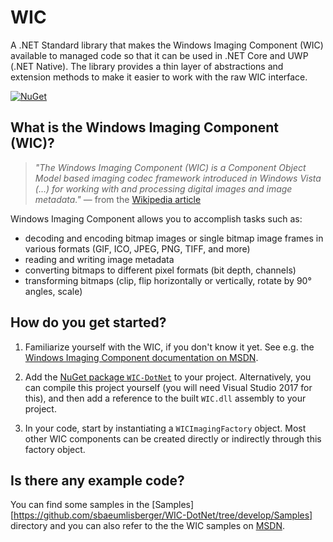# WIC

A .NET Standard library that makes the Windows Imaging Component (WIC) available to managed code so that it can be used in .NET Core and UWP (.NET Native). The library provides a thin layer of abstractions and extension methods to make it easier to work with the raw WIC interface.

[![NuGet](https://img.shields.io/nuget/v/stakx.WIC.svg?style=flat-square)](https://www.nuget.org/packages/WIC.DotNet/)

## What is the Windows Imaging Component (WIC)?

> _"The Windows Imaging Component (WIC) is a Component Object Model based imaging codec framework
> introduced in Windows Vista (…) for working with and processing digital images and image metadata."_
> &mdash; from the [Wikipedia article](wikipedia)

 [wikipedia]: https://en.wikipedia.org/wiki/Windows_Imaging_Component

Windows Imaging Component allows you to accomplish tasks such as:

 * decoding and encoding bitmap images or single bitmap image frames in various formats (GIF, ICO, JPEG, PNG, TIFF, and more)
 * reading and writing image metadata
 * converting bitmaps to different pixel formats (bit depth, channels)
 * transforming bitmaps (clip, flip horizontally or vertically, rotate by 90° angles, scale)

## How do you get started?

 1. Familiarize yourself with the WIC, if you don't know it yet.
    See e.g. the [Windows Imaging Component documentation on MSDN][msdn].

 2. Add the [NuGet package `WIC-DotNet`][nuget-package] to your project.
    Alternatively, you can compile this project yourself (you will need Visual Studio 2017 for this), and then add a reference to the built `WIC.dll` assembly to your project.

 3. In your code, start by instantiating a `WICImagingFactory` object.
    Most other WIC components can be created directly or indirectly through this factory object.
    
 [msdn]: https://msdn.microsoft.com/en-us/library/windows/desktop/ee719902.aspx
 [nuget-package]: https://www.nuget.org/packages/WIC.DotNet/

## Is there any example code?

You can find some samples in the [Samples][https://github.com/sbaeumlisberger/WIC-DotNet/tree/develop/Samples] directory and you can also refer to the the WIC samples on [MSDN].
